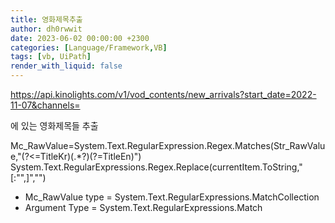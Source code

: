 ```yaml
---
title: 영화제목추출
author: dh0rwwit
date: 2023-06-02 00:00:00 +2300
categories: [Language/Framework,VB]
tags: [vb, UiPath]
render_with_liquid: false
---
```



https://api.kinolights.com/v1/vod_contents/new_arrivals?start_date=2022-11-07&channels= 

에 있는 영화제목들 추출


Mc_RawValue=System.Text.RegularExpression.Regex.Matches(Str_RawValue,"(?<=TitleKr)(.*?)(?=TitleEn)")
System.Text.RegularExpressions.Regex.Replace(currentItem.ToString,"[:"",]","")

- Mc_RawValue type = System.Text.RegularExpressions.MatchCollection
- Argument Type = System.Text.RegularExpressions.Match

